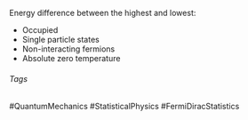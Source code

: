 Energy difference between the highest and lowest:
- Occupied
- Single particle states
- Non-interacting fermions
- Absolute zero temperature

###### Tags
#QuantumMechanics #StatisticalPhysics #FermiDiracStatistics 